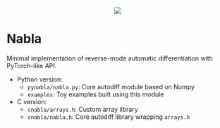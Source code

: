 <p align="center">
  <img src="https://raw.githubusercontent.com/cnmy-ro/nabla/main/docs/logo.png">
</p>


# Nabla

Minimal implementation of reverse-mode automatic differentiation with PyTorch-like API.

- Python version:
	- `pynabla/nabla.py`: Core autodiff module	based on Numpy
	- `examples`: Toy examples built using this module
- C version:
	- `cnabla/arrays.h`: Custom array library
	- `cnabla/nabla.h`: Core autodiff library wrapping `arrays.h`
